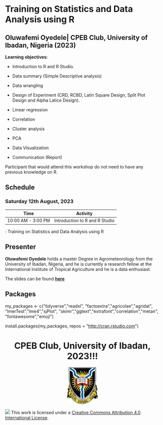 # Training on Statistics and Data Analysis using R

## Oluwafemi Oyedele| CPEB Club, University of Ibadan, Nigeria (2023)


**Learning objectives**:

-   Introduction to R and R Studio.

- Data summary (Simple Descriptive analysis) 

- Data wrangling

- Design of Experiment (CRD, RCBD, Latin Square Design, Split Plot Design and Alpha Latice Design).

- Linear regression

- Correlation

- Cluster analysis

- PCA

- Data Visualization

- Communication (Report)

Participant that would attend this workshop do not need to have any previous knowledge on  R.

## Schedule

### Saturday 12th August, 2023

| Time              | Activity                               |
|-------------------|----------------------------------------|
| 10:00 AM - 3:00 PM | Introduction to R and R Studio        |

: Training on Statistics and Data Analysis using R

## Presenter

**Oluwafemi Oyedele** holds a master Degree in Agrometeorology from the University of Ibadan, Nigeria, and he is currently a research fellow at the International Institute of Tropical Agriculture and he is a data enthusiast.

The slides can be found [**here**](https://bb1464.github.io/workshop-introduction-to-R/)

## Packages
my_packages <- c("tidyverse","readxl",
                 "factoextra","agricolae","agridat",
                 "lmerTest","lme4","sjPlot",
                 "skimr","ggtext","extrafont","correlation","metan",
                 "fontawesome","emoji")

install.packages(my_packages, repos = "http://cran.rstudio.com")



<h1 align="center"> CPEB Club, University of Ibadan, 2023!!! </h1>

  <p align="center">
    <img src="https://github.com/BB1464/workshop-introduction-to-R/blob/master/img/ui.jpg" width="20%">
      </p>



![](https://i.creativecommons.org/l/by/4.0/88x31.png) This work is licensed under a [Creative Commons Attribution 4.0 International License](https://creativecommons.org/licenses/by/4.0/).
